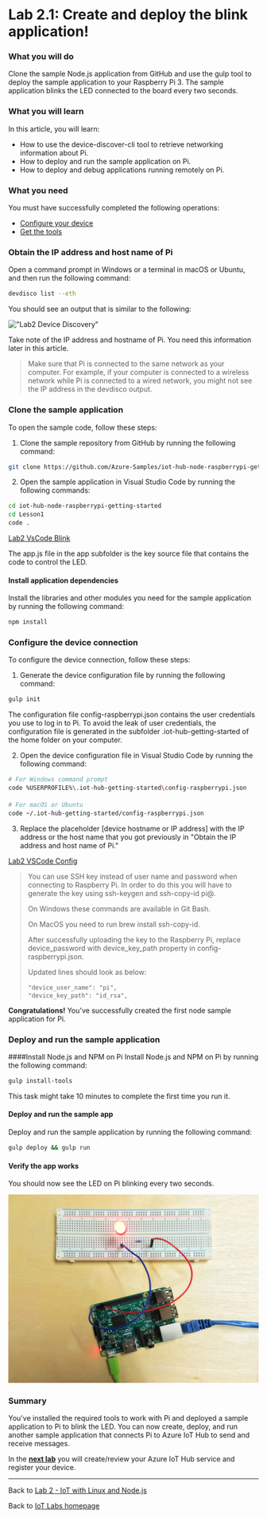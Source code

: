 # Lab 2.1: Create and deploy the blink application!

### What you will do
Clone the sample Node.js application from GitHub and use the gulp tool to deploy the sample application to your Raspberry Pi 3. The sample application blinks the LED connected to the board every two seconds.

### What you will learn
In this article, you will learn:

* How to use the device-discover-cli tool to retrieve networking information about Pi.
* How to deploy and run the sample application on Pi.
* How to deploy and debug applications running remotely on Pi.

### What you need
You must have successfully completed the following operations:

* [Configure your device](/content/lab-2-configure-your-device-and-get-the-tools.md)
* [Get the tools](/content/lab-2-configure-your-device-and-get-the-tools.md#install-git-note)

### Obtain the IP address and host name of Pi
Open a command prompt in Windows or a terminal in macOS or Ubuntu, and then run the following command:

```Bash
devdisco list --eth
```

You should see an output that is similar to the following:

!["Lab2 Device Discovery"](lab2-device-discovery)

Take note of the IP address and hostname of Pi. You need this information later in this article.

> Make sure that Pi is connected to the same network as your computer. For example, if your computer is connected to a wireless network while Pi is connected to a wired network, you might not see the IP address in the devdisco output.

### Clone the sample application
To open the sample code, follow these steps:

1. Clone the sample repository from GitHub by running the following command:
  
  ```Bash
  git clone https://github.com/Azure-Samples/iot-hub-node-raspberrypi-getting-started.git
  ```
  
2. Open the sample application in Visual Studio Code by running the following commands:
  
  ```Bash
  cd iot-hub-node-raspberrypi-getting-started
  cd Lesson1
  code .
  ```

[Lab2 VsCode Blink](lab2-vscode-blink-mac)


The app.js file in the app subfolder is the key source file that contains the code to control the LED.

#### Install application dependencies
Install the libraries and other modules you need for the sample application by running the following command:

```Bash
npm install
```

### Configure the device connection
To configure the device connection, follow these steps:

1. Generate the device configuration file by running the following command:

  ```Bash
  gulp init
  ```

  The configuration file config-raspberrypi.json contains the user credentials you use to log in to Pi. To avoid the leak of user credentials, the configuration file is generated in the subfolder .iot-hub-getting-started of the home folder on your computer.

2. Open the device configuration file in Visual Studio Code by running the following command:
  
  ```Bash
  # For Windows command prompt
  code %USERPROFILE%\.iot-hub-getting-started\config-raspberrypi.json
  
  # For macOS or Ubuntu
  code ~/.iot-hub-getting-started/config-raspberrypi.json
  ```

3. Replace the placeholder [device hostname or IP address] with the IP address or the host name that you got previously in "Obtain the IP address and host name of Pi."

[Lab2 VSCode Config](lab2-vscode-config-mac)

> You can use SSH key instead of user name and password when connecting to Raspberry Pi. In order to do this you will have to generate the key using ssh-keygen and ssh-copy-id pi@<device address>.
> 
> On Windows these commands are available in Git Bash.
>
> On MacOS you need to run brew install ssh-copy-id.
>
> After successfully uploading the key to the Raspberry Pi, replace device_password with device_key_path property in config-raspberrypi.json.
>
> Updated lines should look as below:
> ```
> "device_user_name": "pi",
> "device_key_path": "id_rsa",
> ```

**Congratulations!** You've successfully created the first node sample application for Pi.

### Deploy and run the sample application

####Install Node.js and NPM on Pi
Install Node.js and NPM on Pi by running the following command:

```Bash
gulp install-tools
```

This task might take 10 minutes to complete the first time you run it.

#### Deploy and run the sample app
Deploy and run the sample application by running the following command:

```Bash
gulp deploy && gulp run
```

#### Verify the app works
You should now see the LED on Pi blinking every two seconds. 

![Lab2 LED Blinking][lab2-led-blinking]

### Summary
You've installed the required tools to work with Pi and deployed a sample application to Pi to blink the LED. You can now create, deploy, and run another sample application that connects Pi to Azure IoT Hub to send and receive messages.

In the **[next lab][nextlab]** you will create/review your Azure IoT Hub service and register your device.

---

Back to [Lab 2 - IoT with Linux and Node.js](/content/lab-2-linux-node-iot.md)

Back to [IoT Labs homepage](/readme.md)

[nextlab]: /content/lab-2-2-create-your-iot-hub-and-register-device.md

[lab2-led-blinking]: ./images/lab2_led_blinking.jpg "Lab 2 Led Blinking"
[lab2-device-discovery]: ./images/lab2_device_discovery.png "Lab 2 Device Discovery"
[lab2-vscode-blink-mac]: ./images/lab2_vscode-blink-mac.png "Lab 2 VSCODE Blink"
[lab2-vscode-config-mac]: ./images/lab2_vscode-config-mac.png "Lab 2 VSCODE Config"

